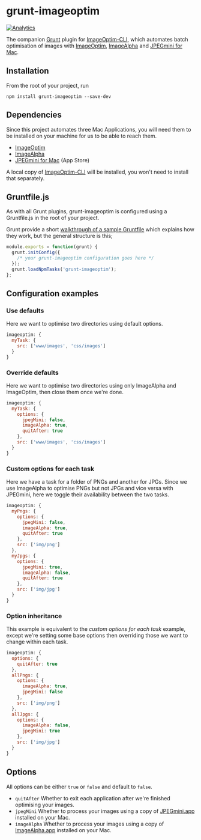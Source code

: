 # grunt-imageoptim

[![Analytics](https://ga-beacon.appspot.com/UA-45466560-5/grunt-imageoptim?flat&useReferer)](https://github.com/igrigorik/ga-beacon)

The companion [Grunt](http://gruntjs.com/) plugin for [ImageOptim-CLI](http://jamiemason.github.io/ImageOptim-CLI/), which automates batch optimisation of images with [ImageOptim](http://imageoptim.com), [ImageAlpha](http://pngmini.com) and [JPEGmini for Mac](http://jpegmini.com/mac).

## Installation

From the root of your project, run

```shell
npm install grunt-imageoptim --save-dev
```

## Dependencies

Since this project automates three Mac Applications, you will need them to be installed on your machine for us to be able to reach them.

+ [ImageOptim](http://imageoptim.com)
+ [ImageAlpha](http://pngmini.com)
+ [JPEGmini for Mac](https://itunes.apple.com/us/app/jpegmini/id498944723) (App Store)

A local copy of [ImageOptim-CLI](http://jamiemason.github.io/ImageOptim-CLI/) will be installed, you won't need to install that separately.

## Gruntfile.js

As with all Grunt plugins, grunt-imageoptim is configured using a Gruntfile.js  in the root of your project.

Grunt provide a short [walkthrough of a sample Gruntfile](http://gruntjs.com/sample-gruntfile) which explains how they work, but the general structure is this;

```javascript
module.exports = function(grunt) {
  grunt.initConfig({
    /* your grunt-imageoptim configuration goes here */
  });
  grunt.loadNpmTasks('grunt-imageoptim');
};
```

## Configuration examples

### Use defaults

Here we want to optimise two directories using default options.

```javascript
imageoptim: {
  myTask: {
    src: ['www/images', 'css/images']
  }
}
```

### Override defaults

Here we want to optimise two directories using only ImageAlpha and ImageOptim, then close them once we're done.

```javascript
imageoptim: {
  myTask: {
    options: {
      jpegMini: false,
      imageAlpha: true,
      quitAfter: true
    },
    src: ['www/images', 'css/images']
  }
}
```

### Custom options for each task

Here we have a task for a folder of PNGs and another for JPGs. Since we use ImageAlpha to optimise PNGs but not JPGs and vice versa with JPEGmini, here we toggle their availability between the two tasks.

```javascript
imageoptim: {
  myPngs: {
    options: {
      jpegMini: false,
      imageAlpha: true,
      quitAfter: true
    },
    src: ['img/png']
  },
  myJpgs: {
    options: {
      jpegMini: true,
      imageAlpha: false,
      quitAfter: true
    },
    src: ['img/jpg']
  }
}
```

### Option inheritance

This example is equivalent to the _custom options for each task_ example, except we're setting some base options then overriding those we want to change within each task.

```javascript
imageoptim: {
  options: {
    quitAfter: true
  },
  allPngs: {
    options: {
      imageAlpha: true,
      jpegMini: false
    },
    src: ['img/png']
  },
  allJpgs: {
    options: {
      imageAlpha: false,
      jpegMini: true
    },
    src: ['img/jpg']
  }
}
```

## Options

All options can be either `true` or `false` and  default to `false`.

+ `quitAfter` Whether to exit each application after we're finished optimising your images.
+ `jpegMini` Whether to process your images using a copy of [JPEGmini.app](https://itunes.apple.com/us/app/jpegmini/id498944723) installed on your Mac.
+ `imageAlpha` Whether to process your images using a copy of [ImageAlpha.app](http://pngmini.com) installed on your Mac.
